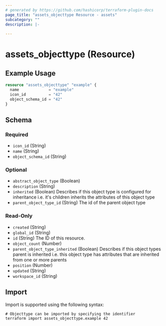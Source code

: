 ```yaml
---
# generated by https://github.com/hashicorp/terraform-plugin-docs
page_title: "assets_objecttype Resource - assets"
subcategory: ""
description: |-
  
---
```


# assets_objecttype (Resource)



## Example Usage

```terraform
resource "assets_objecttype" "example" {
  name             = "example"
  icon_id          = "42"
  object_schema_id = "42"
}
```

<!-- schema generated by tfplugindocs -->
## Schema

### Required

- `icon_id` (String)
- `name` (String)
- `object_schema_id` (String)

### Optional

- `abstract_object_type` (Boolean)
- `description` (String)
- `inherited` (Boolean) Describes if this object type is configured for inheritance i.e. it's children inherits the attributes of this object type
- `parent_object_type_id` (String) The id of the parent object type

### Read-Only

- `created` (String)
- `global_id` (String)
- `id` (String) The ID of this resource.
- `object_count` (Number)
- `parent_object_type_inherited` (Boolean) Describes if this object types parent is inherited i.e. this object type has attributes that are inherited from one or more parents
- `position` (Number)
- `updated` (String)
- `workspace_id` (String)

## Import

Import is supported using the following syntax:

```shell
# Objecttype can be imported by specifying the identifier
terraform import assets_objecttype.example 42
```

